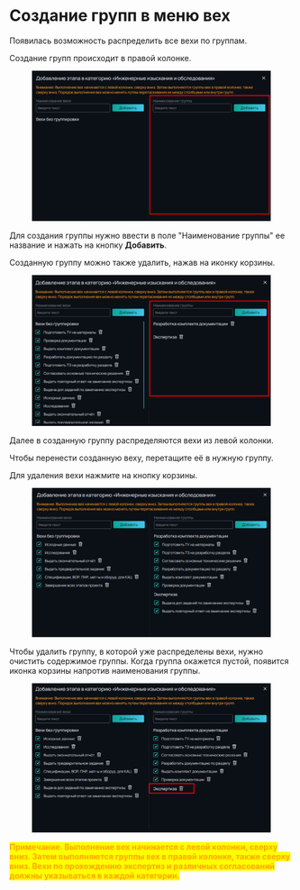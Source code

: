 # Создание групп в меню вех

Появилась возможность распределить все вехи по группам.&#x20;

Создание групп происходит в правой колонке.

<figure><img src="../../../.gitbook/assets/image (1897).png" alt=""><figcaption></figcaption></figure>

Для создания группы нужно ввести в поле "Наименование группы" ее название  и нажать на кнопку **Добавить**.

Созданную группу можно также удалить, нажав на иконку корзины.

<figure><img src="../../../.gitbook/assets/image (1902).png" alt=""><figcaption></figcaption></figure>

Далее в созданную группу распределяются вехи из левой колонки.

Чтобы перенести созданную веху, перетащите её в нужную группу.

Для удаления вехи нажмите на кнопку корзины.

<figure><img src="../../../.gitbook/assets/image (1903).png" alt=""><figcaption></figcaption></figure>

Чтобы удалить группу, в которой уже распределены вехи, нужно очистить содержимое группы. Когда группа окажется пустой, появится иконка корзины напротив наименования группы.

<figure><img src="../../../.gitbook/assets/image (1904).png" alt=""><figcaption></figcaption></figure>

<mark style="color:orange;">**Примечание. Выполнение вех начинается с левой колонки, сверху вниз. Затем выполняются группы вех в правой колонке, также сверху вниз. Вехи по прохождению экспертиз и различных согласований должны указываться в каждой категории.**</mark>
